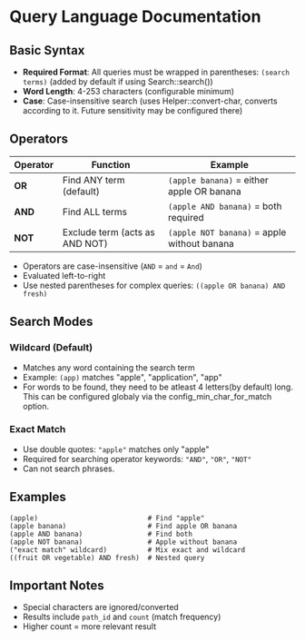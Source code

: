 # **Query Language Documentation**

## **Basic Syntax**
- **Required Format**: All queries must be wrapped in parentheses: `(search terms)` (added by default if using Search::search()) 
- **Word Length**: 4-253 characters (configurable minimum)
- **Case**: Case-insensitive search (uses Helper::convert-char, converts according to it. Future sensitivity may be configured there)

## **Operators**
| Operator | Function | Example |
|----------|----------|---------|
| **OR** | Find ANY term (default) | `(apple banana)` = either apple OR banana |
| **AND** | Find ALL terms | `(apple AND banana)` = both required |
| **NOT** | Exclude term (acts as AND NOT) | `(apple NOT banana)` = apple without banana |

- Operators are case-insensitive (`AND` = `and` = `And`)
- Evaluated left-to-right
- Use nested parentheses for complex queries: `((apple OR banana) AND fresh)`

## **Search Modes**

### **Wildcard (Default)**
- Matches any word containing the search term
- Example: `(app)` matches "apple", "application", "app"
- For words to be found, they need to be atleast 4 letters(by default) long. This can be configured globaly via the config_min_char_for_match option.

### **Exact Match**
- Use double quotes: `"apple"` matches only "apple"
- Required for searching operator keywords: `"AND"`, `"OR"`, `"NOT"`
- Can not search phrases.

## **Examples**
```
(apple)                           # Find "apple"
(apple banana)                    # Find apple OR banana
(apple AND banana)                # Find both
(apple NOT banana)                # Apple without banana
("exact match" wildcard)          # Mix exact and wildcard
((fruit OR vegetable) AND fresh)  # Nested query
```

## **Important Notes**
- Special characters are ignored/converted
- Results include `path_id` and `count` (match frequency)
- Higher count = more relevant result